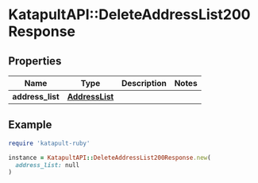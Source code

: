 # KatapultAPI::DeleteAddressList200Response

## Properties

| Name | Type | Description | Notes |
| ---- | ---- | ----------- | ----- |
| **address_list** | [**AddressList**](AddressList.md) |  |  |

## Example

```ruby
require 'katapult-ruby'

instance = KatapultAPI::DeleteAddressList200Response.new(
  address_list: null
)
```

